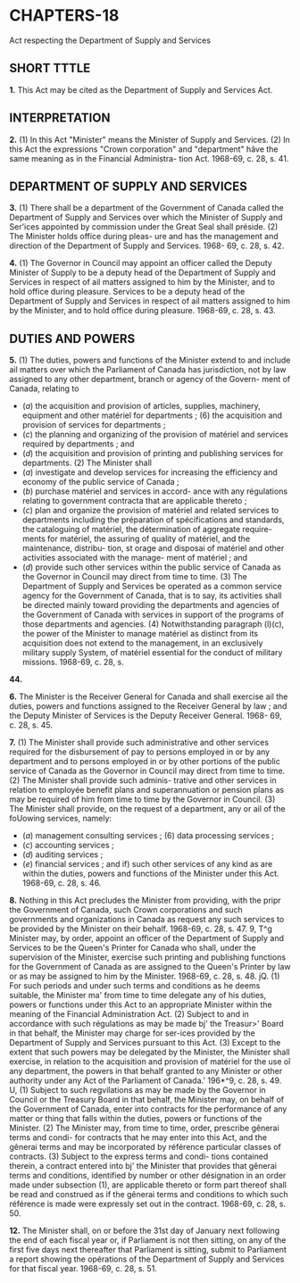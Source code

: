 
# CHAPTERS-18
Act respecting the Department of Supply
and Services

## SHORT TTTLE

**1.** This Act may be cited as the Department
of Supply and Services Act.

## INTERPRETATION

**2.** (1) In this Act "Minister" means the
Minister of Supply and Services.
(2) In this Act the expressions "Crown
corporation" and "department" hâve the
same meaning as in the Financial Administra-
tion Act. 1968-69, c. 28, s. 41.

## DEPARTMENT OF SUPPLY AND SERVICES

**3.** (1) There shall be a department of the
Government of Canada called the Department
of Supply and Services over which the
Minister of Supply and Ser\'ices appointed
by commission under the Great Seal shall
préside.
(2) The Minister holds office during pleas-
ure and has the management and direction of
the Department of Supply and Services. 1968-
69, c. 28, s. 42.

**4.** (1) The Governor in Council may
appoint an officer called the Deputy Minister
of Supply to be a deputy head of the
Department of Supply and Services in respect
of ail matters assigned to him by the Minister,
and to hold office during pleasure.
Services to be a deputy head of the
Department of Supply and Services in respect
of ail matters assigned to him by the Minister,
and to hold office during pleasure. 1968-69, c.
28, s. 43.

## DUTIES AND POWERS

**5.** (1) The duties, powers and functions of
the Minister extend to and include ail matters
over which the Parliament of Canada has
jurisdiction, not by law assigned to any other
department, branch or agency of the Govern-
ment of Canada, relating to
  * (_a_) the acquisition and provision of articles,
supplies, machinery, equipment and other
matériel for departments ;
(6) the acquisition and provision of services
for departments ;
  * (_c_) the planning and organizing of the
provision of matériel and services required
by departments ; and
  * (_d_) the acquisition and provision of printing
and publishing services for departments.
(2) The Minister shall
  * (_a_) investigate and develop services for
increasing the efficiency and economy of
the public service of Canada ;
  * (_b_) purchase matériel and services in accord-
ance with any régulations relating to
government contracta that are applicable
thereto ;
  * (_c_) plan and organize the provision of
matériel and related services to departments
including the préparation of spécifications
and standards, the cataloguing of matériel,
the détermination of aggregate require-
ments for matériel, the assuring of quality
of matériel, and the maintenance, distribu-
tion, st orage and disposai of matériel and
other activities associated with the manage-
ment of matériel ; and
  * (_d_) provide such other services within the
public service of Canada as the Governor
in Council may direct from time to time.
(3) The Department of Supply and Services
be operated as a common service agency
for the Government of Canada, that is to say,
its activities shall be directed mainly toward
providing the departments and agencies of
the Government of Canada with services in
support of the programs of those departments
and agencies.
(4) Notwithstanding paragraph (l)(c), the
power of the Minister to manage matériel as
distinct from its acquisition does not extend
to the management, in an exclusively military
supply System, of matériel essential for the
conduct of military missions. 1968-69, c. 28, s.

**44.**

**6.** The Minister is the Receiver General for
Canada and shall exercise ail the duties,
powers and functions assigned to the Receiver
General by law ; and the Deputy Minister of
Services is the Deputy Receiver General. 1968-
69, c. 28, s. 45.

**7.** (1) The Minister shall provide such
administrative and other services required for
the disbursement of pay to persons employed
in or by any department and to persons
employed in or by other portions of the public
service of Canada as the Governor in Council
may direct from time to time.
(2) The Minister shall provide such adminis-
trative and other services in relation to
employée benefit plans and superannuation
or pension plans as may be required of him
from time to time by the Governor in Council.
(3) The Minister shall provide, on the
request of a department, any or ail of the
foUowing services, namely:
  * (_a_) management consulting services ;
(6) data processing services ;
  * (_c_) accounting services ;
  * (_d_) auditing services ;
  * (_e_) financial services ; and
if) such other services of any kind as are
within the duties, powers and functions of
the Minister under this Act. 1968-69, c. 28,
s. 46.

**8.** Nothing in this Act precludes the
Minister from providing, with the pripr
the Government of Canada, such Crown
corporations and such governments and
organizations in Canada as request any such
services to be provided by the Minister on
their behalf. 1968-69, c. 28, s. 47.
9, T^g Minister may, by order, appoint an
officer of the Department of Supply and
Services to be the Queen's Printer for Canada
who shall, under the supervision of the
Minister, exercise such printing and publishing
functions for the Government of Canada as
are assigned to the Queen's Printer by law or
as may be assigned to him by the Minister.
1968-69, c. 28, s. 48.
jQ. (1) For such periods and under such
terms and conditions as he deems suitable,
the Minister ma\' from time to time delegate
any of his duties, powers or functions under
this Act to an appropriate Minister within the
meaning of the Financial Administration Act.
(2) Subject to and in accordance with such
régulations as may be made bj' the Treasur>'
Board in that behalf, the Minister may charge
for ser\-ices provided by the Department of
Supply and Services pursuant to this Act.
(3) Except to the extent that such powers
may be delegated by the Minister, the
Minister shall exercise, in relation to the
acquisition and provision of matériel for the
use oî any department, the powers in that
behalf granted to any Minister or other
authority under any Act of the Parliament of
Canada.' 196*^9, c. 28, s. 49.
U, (1) Subject to such regvilations as may
be made by the Governor in Council or the
Treasury Board in that behalf, the Minister
may, on behalf of the Government of Canada,
enter into contracts for the performance of
any matter or thing that falls within the
duties, powers or functions of the Minister.
(2) The Minister may, from time to time,
order, prescribe gênerai terms and condi-
for contracts that he may enter into
this Act, and the gênerai terms and
may be incorporated by référence
particular classes of contracts.
(3) Subject to the express terms and condi-
tions contained therein, a contract entered
into bj' the Minister that provides that gênerai
terms and conditions, identified by number
or other désignation in an order made under
subsection (1), are applicable thereto or form
part thereof shall be read and construed as if
the gênerai terms and conditions to which
such référence is made were expressly set out
in the contract. 1968-69, c. 28, s. 50.

**12.** The Minister shall, on or before the
31st day of January next following the end
of each fiscal year or, if Parliament is not
then sitting, on any of the first five days next
thereafter that Parliament is sitting, submit
to Parliament a report showing the opérations
of the Department of Supply and Services for
that fiscal year. 1968-69, c. 28, s. 51.
